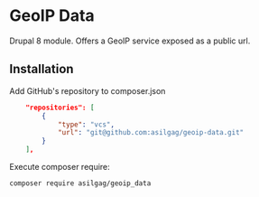 # GeoIP Data

Drupal 8 module. Offers a GeoIP service exposed as a public url.

## Installation ##

Add GitHub's repository to composer.json

```json
    "repositories": [
        {
            "type": "vcs",
            "url": "git@github.com:asilgag/geoip-data.git"
        }
    ],
```

Execute composer require:

```
composer require asilgag/geoip_data
```
